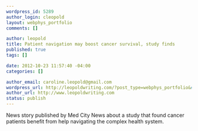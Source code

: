 ```yaml
--- 
wordpress_id: 5289
author_login: cleopold
layout: webphys_portfolio
comments: []

author: leopold
title: Patient navigation may boost cancer survival, study finds
published: true
tags: []

date: 2012-10-23 11:57:40 -04:00
categories: []

author_email: caroline.leopold@gmail.com
wordpress_url: http://leopoldwriting.com/?post_type=webphys_portfolio&#038;p=5289
author_url: http://www.leopoldwriting.com
status: publish
---
```

News story published by Med City News about a study that found cancer patients benefit from help navigating the complex health system.
